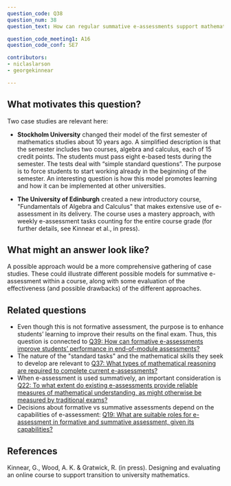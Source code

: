 ```yaml
---
question_code: Q38 
question_num: 38 
question_text: How can regular summative e-assessments support mathematical learning? 

question_code_meeting1: A16 
question_code_conf: SE7 

contributors:
- niclaslarson
- georgekinnear

---
```


## What motivates this question?

Two case studies are relevant here:

* **Stockholm University** changed their model of the first semester of mathematics studies about 10 years ago. A simplified description is that the semester includes two courses, algebra and calculus, each of 15 credit points. The students must pass eight e-based tests during the semester. The tests deal with “simple standard questions”. The purpose is to force students to start working already in the beginning of the semester. An interesting question is how this model promotes learning and how it can be implemented at other universities.

* **The University of Edinburgh** created a new introductory course, "Fundamentals of Algebra and Calculus" that makes extensive use of e-assessment in its delivery. The course uses a mastery approach, with weekly e-assessment tasks counting for the entire course grade (for further details, see Kinnear et al., in press).


## What might an answer look like?

A possible approach would be a more comprehensive gathering of case studies. These could illustrate different possible models for summative e-assessment within a course, along with some evaluation of the effectiveness (and possible drawbacks) of the different approaches.

## Related questions

* Even though this is not formative assessment, the purpose is to enhance students’ learning to improve their results on the final exam. Thus, this question is connected to [Q39: How can formative e-assessments improve students’ performance in end-of-module assessments?](Q39)
* The nature of the "standard tasks" and the mathematical skills they seek to develop are relevant to [Q37: What types of mathematical reasoning are required to complete current e-assessments?](Q37)
* When e-assessment is used summatively, an important consideration is [Q22: To what extent do existing e-assessments provide reliable measures of mathematical understanding, as might otherwise be measured by traditional exams?](Q22)
* Decisions about formative vs summative assessments depend on the capabilities of e-assessment: [Q19: What are suitable roles for e-assessment in formative and summative assessment, given its capabilities?](Q19)

## References

Kinnear, G., Wood, A. K. & Gratwick, R. (in press). Designing and evaluating an online course to support transition to university mathematics.